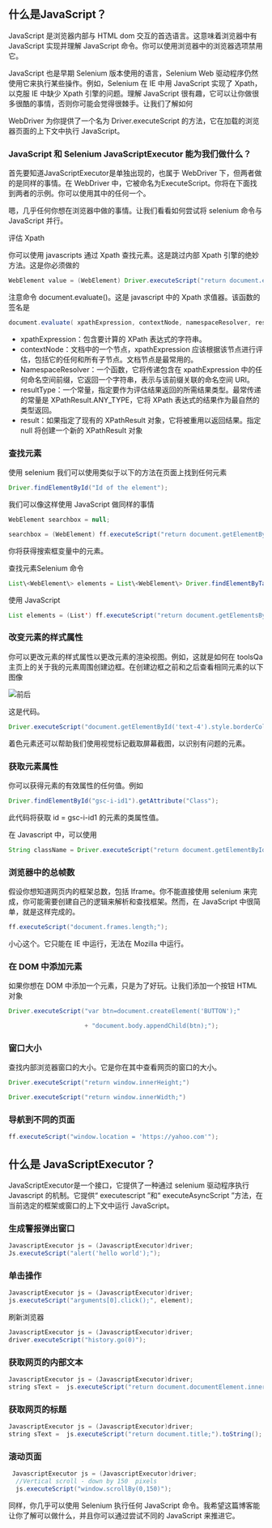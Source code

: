 ## 什么是JavaScript？

JavaScript 是浏览器内部与 HTML dom 交互的首选语言。这意味着浏览器中有 JavaScript 实现并理解 JavaScript 命令。你可以使用浏览器中的浏览器选项禁用它。

JavaScript 也是早期 Selenium 版本使用的语言，Selenium Web 驱动程序仍然使用它来执行某些操作。例如，Selenium 在 IE 中用 JavaScript 实现了 Xpath，以克服 IE 中缺少 Xpath 引擎的问题。理解 JavaScript 很有趣，它可以让你做很多很酷的事情，否则你可能会觉得很棘手。让我们了解如何

WebDriver 为你提供了一个名为 Driver.executeScript 的方法，它在加载的浏览器页面的上下文中执行 JavaScript。

### JavaScript 和 Selenium JavaScriptExecutor 能为我们做什么？

首先要知道JavaScriptExecutor是单独出现的，也属于 WebDriver 下，但两者做的是同样的事情。在 WebDriver 中，它被命名为ExecuteScript。你将在下面找到两者的示例。你可以使用其中的任何一个。

嗯，几乎任何你想在浏览器中做的事情。让我们看看如何尝试将 selenium 命令与 JavaScript 并行。

评估 Xpath

你可以使用 javascripts 通过 Xpath 查找元素。这是跳过内部 Xpath 引擎的绝妙方法。这是你必须做的

```java
WebElement value = (WebElement) Driver.executeScript("return document.evaluate( '//body//div/iframe' ,document, null, XPathResult.FIRST_ORDERED_NODE_TYPE, null ).singleNodeValue;");
```

注意命令 document.evaluate()。这是 javascript 中的 Xpath 求值器。该函数的签名是

```java
document.evaluate( xpathExpression, contextNode, namespaceResolver, resultType, result );
```

-   xpathExpression：包含要计算的 XPath 表达式的字符串。
-   contextNode：文档中的一个节点，xpathExpression 应该根据该节点进行评估，包括它的任何和所有子节点。文档节点是最常用的。
-   NamespaceResolver：一个函数，它将传递包含在 xpathExpression 中的任何命名空间前缀，它返回一个字符串，表示与该前缀关联的命名空间 URI。
-   resultType：一个常量，指定要作为评估结果返回的所需结果类型。最常传递的常量是 XPathResult.ANY_TYPE，它将 XPath 表达式的结果作为最自然的类型返回。
-   result：如果指定了现有的 XPathResult 对象，它将被重用以返回结果。指定 null 将创建一个新的 XPathResult 对象

### 查找元素

使用 selenium 我们可以使用类似于以下的方法在页面上找到任何元素

```java
Driver.findElementById("Id of the element");
```

我们可以像这样使用 JavaScript 做同样的事情

```java
WebElement searchbox = null;

searchbox = (WebElement) ff.executeScript("return document.getElementById('gsc-i-id1');", searchbox);
```

你将获得搜索框变量中的元素。

查找元素Selenium 命令

```java
List\<WebElement\> elements = List\<WebElement\> Driver.findElementByTagName("div");
```

使用 JavaScript

```java
List elements = (List') ff.executeScript("return document.getElementsByTagName('div');", searchbox);
```

### 改变元素的样式属性

你可以更改元素的样式属性以更改元素的渲染视图。例如，这就是如何在 toolsQa 主页上的关于我的元素周围创建边框。在创建边框之前和之后查看相同元素的以下图像

![前后](https://www.toolsqa.com/gallery/selnium%20webdriver/1.beforeafter.png)

这是代码。

```java
Driver.executeScript("document.getElementById('text-4').style.borderColor = 'Red'");
```

着色元素还可以帮助我们使用视觉标记截取屏幕截图，以识别有问题的元素。

### 获取元素属性

你可以获得元素的有效属性的任何值。例如

```java
Driver.findElementById("gsc-i-id1").getAttribute("Class");
```

此代码将获取 id = gsc-i-id1 的元素的类属性值。

在 Javascript 中，可以使用

```java
String className = Driver.executeScript("return document.getElementById('gsc-i-id1').getAttribute('class');"));
```

### 浏览器中的总帧数

假设你想知道网页内的框架总数，包括 Iframe。你不能直接使用 selenium 来完成，你可能需要创建自己的逻辑来解析和查找框架。然而，在 JavaScript 中很简单，就是这样完成的。

```java
ff.executeScript("document.frames.length;");
```

小心这个。它只能在 IE 中运行，无法在 Mozilla 中运行。

### 在 DOM 中添加元素

如果你想在 DOM 中添加一个元素，只是为了好玩。让我们添加一个按钮 HTML 对象

```java
Driver.executeScript("var btn=document.createElement('BUTTON');"

                     + "document.body.appendChild(btn);");
```

### 窗口大小

查找内部浏览器窗口的大小。它是你在其中查看网页的窗口的大小。

```java
Driver.executeScript("return window.innerHeight;")

Driver.executeScript("return window.innerWidth;")
```

### 导航到不同的页面

```java
ff.executeScript("window.location = 'https://yahoo.com'");
```

## 什么是 JavaScriptExecutor？

JavaScriptExecutor是一个接口，它提供了一种通过 selenium 驱动程序执行 Javascript 的机制。它提供“ executescript ”和“ executeAsyncScript ”方法，在当前选定的框架或窗口的上下文中运行 JavaScript。

### 生成警报弹出窗口

```java
JavascriptExecutor js = (JavascriptExecutor)driver;
Js.executeScript("alert('hello world');");
```

### 单击操作

```java
JavascriptExecutor js = (JavascriptExecutor)driver;
js.executeScript("arguments[0].click();", element);
```

刷新浏览器

```java
JavascriptExecutor js = (JavascriptExecutor)driver;
driver.executeScript("history.go(0)");
```

### 获取网页的内部文本

```java
JavascriptExecutor js = (JavascriptExecutor)driver;
string sText =  js.executeScript("return document.documentElement.innerText;").toString();
```

### 获取网页的标题

```java
JavascriptExecutor js = (JavascriptExecutor)driver;
string sText =  js.executeScript("return document.title;").toString();
```



### 滚动页面

```java
 JavascriptExecutor js = (JavascriptExecutor)driver;
  //Vertical scroll - down by 150  pixels
  js.executeScript("window.scrollBy(0,150)");
```

同样，你几乎可以使用 Selenium 执行任何 JavaScript 命令。我希望这篇博客能让你了解可以做什么，并且你可以通过尝试不同的 JavaScript 来推进它。